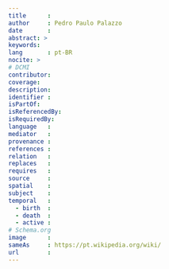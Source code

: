 ```yaml
---
title      :
author     : Pedro Paulo Palazzo
date       :
abstract: >
keywords:
lang       : pt-BR
nocite: >
# DCMI
contributor:
coverage:
description:
identifier :
isPartOf:
isReferencedBy:
isRequiredBy:
language   :
mediator   :
provenance :
references :
relation   :
replaces   :
requires   :
source     :
spatial    :
subject    :
temporal   :
  - birth  :
  - death  :
  - active :
# Schema.org
image      :
sameAs     : https://pt.wikipedia.org/wiki/
url        :
---
```


